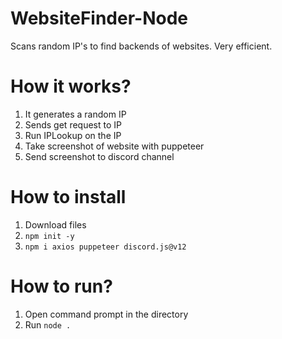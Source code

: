 # WebsiteFinder-Node

Scans random IP's to  find backends of websites.
Very efficient.

# How it works?
1) It generates a random IP
2) Sends get request to IP
3) Run IPLookup on the IP
4) Take screenshot of website with puppeteer
5) Send screenshot to discord channel

# How to install
1) Download files
2) `npm init -y`
3) `npm i axios puppeteer discord.js@v12`

# How to run?
1) Open command prompt in the directory
2) Run `node .`
